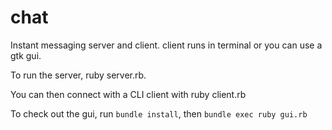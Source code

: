 chat
====

Instant messaging server and client. client runs in terminal or you can use a gtk gui.

To run the server, ruby server.rb.

You can then connect with a CLI client with ruby client.rb

To check out the gui, run `bundle install`, then `bundle exec ruby gui.rb`
